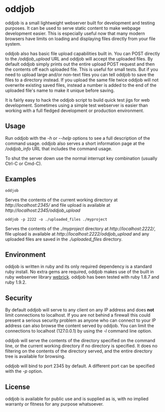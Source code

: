 # oddjob #

oddjob is a small lightweight webserver built for development and testing purposes.  It can be used to serve static content to make webpage development easier.  This is especially useful now that many modern browsers have limits on loading and displaying files directly from your file system.

oddjob also has basic file upload capabilities built in.  You can POST directly to the */oddjob_upload* URL and oddjob will accept the uploaded files.  By default oddjob simply prints out the entire upload POST request and then the contents off each uploaded file.  This is useful for small tests.  But if you need to upload large and/or non-text files you can tell oddjob to save the files to a directory instead.  If you upload the same file twice oddjob will not overwrite existing saved files, instead a number is added to the end of the uploaded file's name to make it unique before saving.

It is fairly easy to hack the oddjob script to build quick test jigs for web development.  Sometimes using a simple test webserver is easier than working with a full fledged development or production environment.

## Usage ##

Run oddjob with the *-h* or *--help* options to see a full description of the command usage.  oddjob also serves a short information page at the */oddjob_info* URL that includes the command usage.

To shut the server down use the normal interrupt key combination (usually Ctrl-C or Cmd-C).

## Examples ##

    oddjob

Serves the contents of the current working directory at *http://localhost:2345/* and file upload is available at *http://localhost:2345/oddjob_upload*

    oddjob -p 2222 -o ./uploaded_files ./myproject

Serves the contents of the *./myproject* directory at *http://localhost:2222/*, file upload is available at *http://localhost:2222/oddjob_upload* and any uploaded files are saved in the *./uploaded_files* directory.

## Environment ##

oddjob is written in ruby and its only required dependency is a standard ruby install.  No extra gems are required, oddjob makes use of the built in ruby webserver library [webrick](http://www.ruby-doc.org/stdlib-1.9.3/libdoc/webrick/rdoc/).  oddjob has been tested with ruby 1.8.7 and ruby 1.9.2.

## Security ##

By default oddjob will serve to any client on any IP address and does **not** limit connections to localhost.  If you are not behind a firewall this could present a serious security problem as anyone who can connect to your IP address can also browse the content served by oddjob.  You can limit the connections to localhost (127.0.0.1) by using the *-l* command line option.

oddjob will serve the contents of the directory specified on the command line, or the current working directory if no directory is specified.  It does no filtering on the contents of the directory served, and the entire directory tree is available for browsing.

oddjob will bind to port 2345 by default.  A different port can be specified with the *-p* option.

## License ##

oddjob is available for public use and is supplied as is, with no implied warranty or fitness for any purpose whatsoever.
